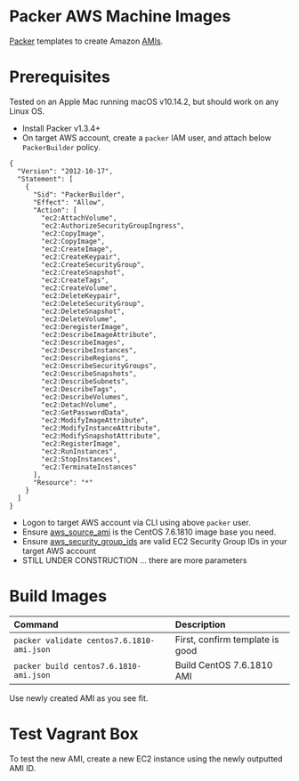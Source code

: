 # Packer AWS Machine Images
[Packer](http://www.packer.io/) templates to create Amazon [AMIs](https://docs.aws.amazon.com/AWSEC2/latest/UserGuide/AMIs.html).

# Prerequisites
Tested on an Apple Mac running macOS v10.14.2, but should work on any Linux OS.

  * Install Packer v1.3.4+
  * On target AWS account, create a `packer` IAM user, and attach below `PackerBuilder` policy.
  ```
  {
    "Version": "2012-10-17",
    "Statement": [
      {
        "Sid": "PackerBuilder",
        "Effect": "Allow",
        "Action": [
          "ec2:AttachVolume",
          "ec2:AuthorizeSecurityGroupIngress",
          "ec2:CopyImage",
          "ec2:CopyImage",
          "ec2:CreateImage",
          "ec2:CreateKeypair",
          "ec2:CreateSecurityGroup",
          "ec2:CreateSnapshot",
          "ec2:CreateTags",
          "ec2:CreateVolume",
          "ec2:DeleteKeypair",
          "ec2:DeleteSecurityGroup",
          "ec2:DeleteSnapshot",
          "ec2:DeleteVolume",
          "ec2:DeregisterImage",
          "ec2:DescribeImageAttribute",
          "ec2:DescribeImages",
          "ec2:DescribeInstances",
          "ec2:DescribeRegions",
          "ec2:DescribeSecurityGroups",
          "ec2:DescribeSnapshots",
          "ec2:DescribeSubnets",
          "ec2:DescribeTags",
          "ec2:DescribeVolumes",
          "ec2:DetachVolume",
          "ec2:GetPasswordData",
          "ec2:ModifyImageAttribute",
          "ec2:ModifyInstanceAttribute",
          "ec2:ModifySnapshotAttribute",
          "ec2:RegisterImage",
          "ec2:RunInstances",
          "ec2:StopInstances",
          "ec2:TerminateInstances"
        ],
        "Resource": "*"
      }
    ]
  }
  ```
  * Logon to target AWS account via CLI using above `packer` user.
  * Ensure [aws_source_ami](https://github.com/lencap/packer-aws/blob/master/centos7.6.1810-amazon-ami.json#L8) is the CentOS 7.6.1810 image base you need.
  * Ensure [aws_security_group_ids](https://github.com/lencap/packer-aws/blob/master/centos7.6.1810-amazon-ami.json#L7) are valid EC2 Security Group IDs in your target AWS account 
  * STILL UNDER CONSTRUCTION ... there are more parameters

# Build Images
| Command | Description |
| :----------- | :----------- |
| `packer validate centos7.6.1810-ami.json` | First, confirm template is good |
| `packer build centos7.6.1810-ami.json` | Build CentOS 7.6.1810 AMI |

Use newly created AMI as you see fit.

# Test Vagrant Box
To test the new AMI, create a new EC2 instance using the newly outputted AMI ID.

